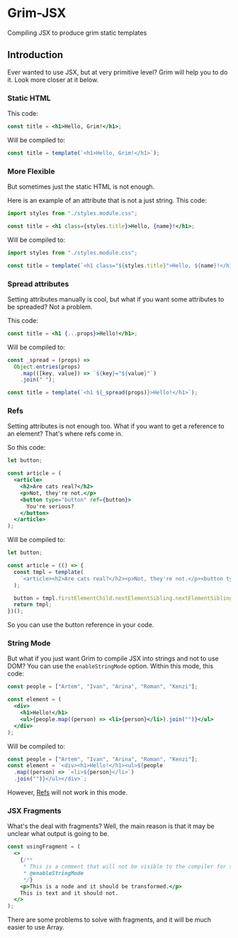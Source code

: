 # Grim-JSX

Compiling JSX to produce grim static templates

## Introduction

Ever wanted to use JSX, but at very primitive level? Grim will help you to do it. Look more closer at it below.

### Static HTML

This code:

```jsx
const title = <h1>Hello, Grim!</h1>;
```

Will be compiled to:

```jsx
const title = template(`<h1>Hello, Grim!</h1>`);
```

### More Flexible

But sometimes just the static HTML is not enough.

Here is an example of an attribute that is not a just string. This code:

```jsx
import styles from "./styles.module.css";

const title = <h1 class={styles.title}>Hello, {name}!</h1>;
```

Will be compiled to:

```jsx
import styles from "./styles.module.css";

const title = template(`<h1 class="${styles.title}">Hello, ${name}!</h1>`);
```

### Spread attributes

Setting attributes manually is cool, but what if you want some attributes to be spreaded? Not a problem.

This code:

```jsx
const title = <h1 {...props}>Hello!</h1>;
```

Will be compiled to:

```jsx
const _spread = (props) =>
  Object.entries(props)
    .map(([key, value]) => `${key}="${value}"`)
    .join(" ");

const title = template(`<h1 ${_spread(props)}>Hello!</h1>`);
```

### Refs

Setting attributes is not enough too. What if you want to get a reference to an element? That's where refs come in.

So this code:

```jsx
let button;

const article = (
  <article>
    <h2>Are cats real?</h2>
    <p>Not, they're not.</p>
    <button type="button" ref={button}>
      You're serious?
    </button>
  </article>
);
```

Will be compiled to:

```jsx
let button;

const article = (() => {
  const tmpl = template(
    `<article><h2>Are cats real?</h2><p>Not, they're not.</p><button type="button">You're serious?</button></article>`
  );

  button = tmpl.firstElementChild.nextElementSibling.nextElementSibling;
  return tmpl;
})();
```

So you can use the button reference in your code.

### String Mode

But what if you just want Grim to compile JSX into strings and not to use DOM? You can use the `enableStringMode` option.
Within this mode, this code:

```jsx
const people = ["Artem", "Ivan", "Arina", "Roman", "Kenzi"];

const element = (
  <div>
    <h1>Hello!</h1>
    <ul>{people.map((person) => <li>{person}</li>).join("")}</ul>
  </div>
);
```

Will be compiled to:

```jsx
const people = ["Artem", "Ivan", "Arina", "Roman", "Kenzi"];
const element = `<div><h1>Hello!</h1><ul>${people
  .map((person) => `<li>${person}</li>`)
  .join("")}</ul></div>`;
```

However, [Refs](#refs) will not work in this mode.

### JSX Fragments

What's the deal with fragments? Well, the main reason is that it may be unclear what output is going to be.

```jsx
const usingFragment = (
  <>
    {/**
     * This is a comment that will not be visible to the compiler for some reason which I will not explain here.
     * @enableStringMode
     */}
    <p>This is a node and it should be transformed.</p>
    This is text and it should not.
  </>
);
```

There are some problems to solve with fragments, and it will be much easier to use Array.
